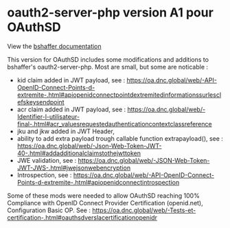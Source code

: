 oauth2-server-php version A1 pour OAuthSD
=========================================

View the [bshaffer documentation](https://bshaffer.github.io/oauth2-server-php-docs/)

This version for OAuthSD includes some modifications and additions to bshaffer's oauth2-server-php.
Most are small, but some are noticable :
- kid claim added in JWT payload, see : https://oa.dnc.global/web/-API-OpenID-Connect-Points-d-extremite-.html#apiopenidconnectpointdextremitedinformationssurlesclefskeysendpoint
- acr claim added in JWT payload, see : https://oa.dnc.global/web/-Identifier-l-utilisateur-final-.html#acr_valuesrequestedauthenticationcontextclassreference
- jku and jkw added in JWT Header,
- ability to add extra payload trough callable function extrapayload(), see : https://oa.dnc.global/web/-Json-Web-Token-JWT-40-.html#addadditionalclaimstothejwttoken
- JWE validation, see : https://oa.dnc.global/web/-JSON-Web-Token-JWT-JWS-.html#jwejsonwebencryption
- Introspection, see : https://oa.dnc.global/web/-API-OpenID-Connect-Points-d-extremite-.html#apiopenidconnectintrospection

Some of these mods were needed to allow OAuthSD reaching 100% Compliance with OpenID Connect Provider Certification (openid.net), Configuration Basic OP. 
    See : https://oa.dnc.global/web/-Tests-et-certification-.html#oauthsdverslacertificationopenidr
    